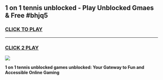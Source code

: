 
## 1 on 1 tennis unblocked - Play Unblocked Gmaes & Free #bhjq5
<h3>
<a href="https://news.freeplayer.one?title=1_on_1_tennis_unblocked&ref=03M">CLICK TO PLAY</a></h3>
<hr>

<h3>
<a href="https://news.freeplayer.one?title=1_on_1_tennis_unblocked&ref=03M">CLICK 2 PLAY</a>
  
</h3>

<a href="https://news.freeplayer.one?title=1_on_1_tennis_unblocked&ref=03M"><img src="https://clearcache.store/games.png"></a>


**1 on 1 tennis unblocked games unblocked: Your Gateway to Fun and Accessible Online Gaming**
